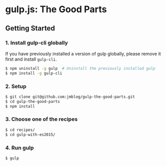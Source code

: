 # gulp.js: The Good Parts

## Getting Started

### 1. Install gulp-cli globally

If you have previously installed a version of gulp globally, please remove it first and install `gulp-cli`.

```bash
$ npm uninstall -g gulp  # Uninstall the previously installed gulp
$ npm install -g gulp-cli
```

### 2. Setup

```bash
$ git clone git@github.com:jmblog/gulp-the-good-parts.git
$ cd gulp-the-good-parts
$ npm install
```

### 3. Choose one of the recipes

```bash
$ cd recipes/
$ cd gulp-with-es2015/
```

### 4. Run gulp

```bash
$ gulp
```

